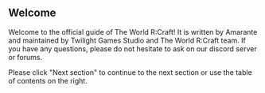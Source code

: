 Welcome
---

Welcome to the official guide of The World R:Craft! It is written by Amarante and maintained by Twilight Games Studio and The World R:Craft team. If you have any questions, please do not hesitate to ask on our discord server or forums.

Please click "Next section" to continue to the next section or use the table of contents on the right.